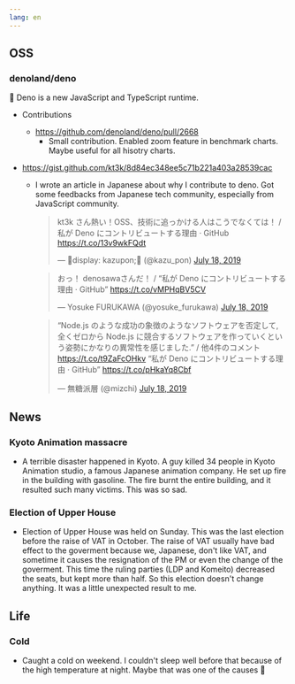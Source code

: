 ```yaml
---
lang: en
---
```


## OSS

### denoland/deno

🦕 Deno is a new JavaScript and TypeScript runtime.

- Contributions

  - https://github.com/denoland/deno/pull/2668
    - Small contribution. Enabled zoom feature in benchmark charts. Maybe useful
      for all hisotry charts.

- https://gist.github.com/kt3k/8d84ec348ee5c71b221a403a28539cac
  - I wrote an article in Japanese about why I contribute to deno. Got some
    feedbacks from Japanese tech community, especially from JavaScript
    community.
    <blockquote class="twitter-tweet"><p lang="ja" dir="ltr">⁦kt3k⁩ さん熱い！OSS、技術に追っかける人はこうでなくては！ / 私が Deno にコントリビュートする理由 · GitHub <a href="https://t.co/13v9wkFQdt">https://t.co/13v9wkFQdt</a></p>&mdash; 🐤display: kazupon;🐤 (@kazu_pon) <a href="https://twitter.com/kazu_pon/status/1151657433007185920?ref_src=twsrc%5Etfw">July 18, 2019</a></blockquote> <script async src="https://platform.twitter.com/widgets.js" charset="utf-8"></script>
    <blockquote class="twitter-tweet"><p lang="ja" dir="ltr">おっ！ denosawaさんだ！ / “私が Deno にコントリビュートする理由 · GitHub” <a href="https://t.co/vMPHqBV5CV">https://t.co/vMPHqBV5CV</a></p>&mdash; Yosuke FURUKAWA (@yosuke_furukawa) <a href="https://twitter.com/yosuke_furukawa/status/1151655464515489792?ref_src=twsrc%5Etfw">July 18, 2019</a></blockquote> <script async src="https://platform.twitter.com/widgets.js" charset="utf-8"></script>
    <blockquote class="twitter-tweet"><p lang="ja" dir="ltr">“Node.js のような成功の象徴のようなソフトウェアを否定して, 全くゼロから Node.js に競合するソフトウェアを作っていくという姿勢にかなりの異常性を感じました.” / 他4件のコメント <a href="https://t.co/t9ZaFcOHkv">https://t.co/t9ZaFcOHkv</a> “私が Deno にコントリビュートする理由 · GitHub” <a href="https://t.co/pHkaYq8Cbf">https://t.co/pHkaYq8Cbf</a></p>&mdash; 無糖派層 (@mizchi) <a href="https://twitter.com/mizchi/status/1151823592000147456?ref_src=twsrc%5Etfw">July 18, 2019</a></blockquote> <script async src="https://platform.twitter.com/widgets.js" charset="utf-8"></script>

## News

### Kyoto Animation massacre

- A terrible disaster happened in Kyoto. A guy killed 34 people in Kyoto
  Animation studio, a famous Japanese animation company. He set up fire in the
  building with gasoline. The fire burnt the entire building, and it resulted
  such many victims. This was so sad.

### Election of Upper House

- Election of Upper House was held on Sunday. This was the last election before
  the raise of VAT in October. The raise of VAT usually have bad effect to the
  goverment because we, Japanese, don't like VAT, and sometime it causes the
  resignation of the PM or even the change of the goverment. This time the
  ruling parties (LDP and Komeito) decreased the seats, but kept more than half.
  So this election doesn't change anything. It was a little unexpected result to
  me.

## Life

### Cold

- Caught a cold on weekend. I couldn't sleep well before that because of the
  high temperature at night. Maybe that was one of the causes 🤒
